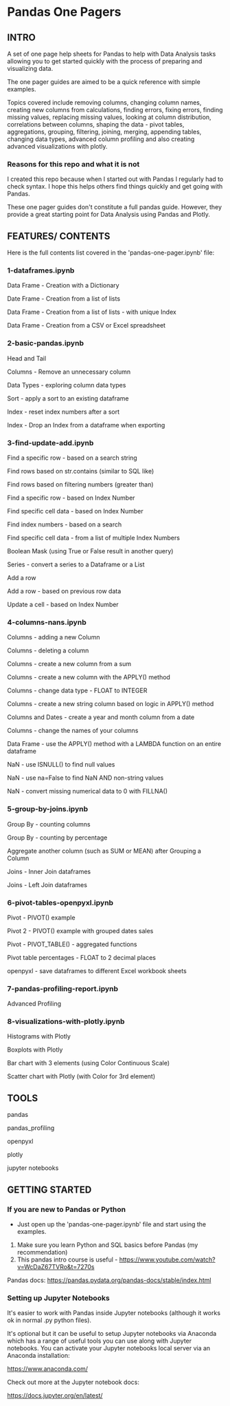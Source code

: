 # Pandas One Pagers

## INTRO

A set of one page help sheets for Pandas to help with Data Analysis tasks allowing you to get started quickly with the process of preparing and visualizing data.

The one pager guides are aimed to be a quick reference with simple examples.

Topics covered include removing columns, changing column names, creating new columns from calculations, finding errors, fixing errors, finding missing values, replacing missing values, looking at column distribution, correlations between columns, shaping the data - pivot tables, aggregations, grouping, filtering, joining, merging, appending tables, changing data types, advanced column profiling and also creating advanced visualizations with plotly.

### Reasons for this repo and what it is not

I created this repo because when I started out with Pandas I regularly had to check syntax.  I hope this helps others find things quickly and get going with Pandas.

These one pager guides don't constitute a full pandas guide.  However, they provide a great starting point for Data Analysis using Pandas and Plotly.

## FEATURES/ CONTENTS
Here is the full contents list covered in the 'pandas-one-pager.ipynb' file:

### 1-dataframes.ipynb

Data Frame - Creation with a Dictionary

Date Frame - Creation from a list of lists

Data Frame - Creation from a list of lists - with unique Index

Data Frame - Creation from a CSV or Excel spreadsheet

### 2-basic-pandas.ipynb

Head and Tail

Columns - Remove an unnecessary column

Data Types - exploring column data types

Sort - apply a sort to an existing dataframe

Index - reset index numbers after a sort

Index - Drop an Index from a dataframe when exporting

### 3-find-update-add.ipynb

Find a specific row - based on a search string

Find rows based on str.contains (similar to SQL like)

Find rows based on filtering numbers (greater than)

Find a specific row - based on Index Number

Find specific cell data - based on Index Number

Find index numbers - based on a search

Find specific cell data - from a list of multiple Index Numbers

Boolean Mask (using True or False result in another query)

Series - convert a series to a Dataframe or a List

Add a row

Add a row - based on previous row data

Update a cell - based on Index Number

### 4-columns-nans.ipynb

Columns - adding a new Column

Columns - deleting a column

Columns - create a new column from a sum

Columns - create a new column with the APPLY() method

Columns - change data type - FLOAT to INTEGER

Columns - create a new string column based on logic in APPLY() method

Columns and Dates - create a year and month column from a date

Columns - change the names of your columns

Data Frame - use the APPLY() method with a LAMBDA function on an entire dataframe

NaN - use ISNULL() to find null values

NaN - use na=False to find NaN AND non-string values

NaN - convert missing numerical data to 0 with FILLNA()

###  5-group-by-joins.ipynb

Group By - counting columns

Group By - counting by percentage

Aggregate another column (such as SUM or MEAN) after Grouping a Column

Joins - Inner Join dataframes

Joins - Left Join dataframes

### 6-pivot-tables-openpyxl.ipynb

Pivot - PIVOT() example

Pivot 2 - PIVOT() example with grouped dates sales

Pivot - PIVOT_TABLE() - aggregated functions

Pivot table percentages - FLOAT to 2 decimal places

openpyxl - save dataframes to different Excel workbook sheets

### 7-pandas-profiling-report.ipynb

Advanced Profiling

### 8-visualizations-with-plotly.ipynb

Histograms with Plotly

Boxplots with Plotly

Bar chart with 3 elements (using Color Continuous Scale)

Scatter chart with Plotly (with Color for 3rd element)

## TOOLS

pandas

pandas_profiling

openpyxl

plotly

jupyter notebooks

## GETTING STARTED

### If you are new to Pandas or Python

- Just open up the 'pandas-one-pager.ipynb' file and start using the examples.

1. Make sure you learn Python and SQL basics before Pandas (my recommendation)
2. This pandas intro course is useful - https://www.youtube.com/watch?v=WcDaZ67TVRo&t=7270s

Pandas docs:
https://pandas.pydata.org/pandas-docs/stable/index.html

### Setting up Jupyter Notebooks

It's easier to work with Pandas inside Jupyter notebooks (although it works ok in normal .py python files). 

It's optional but it can be useful to setup Jupyter notebooks via Anaconda which has a range of useful tools you can use along with Jupyter notebooks.  You can activate your Jupyter notebooks local server via an Anaconda installation:

https://www.anaconda.com/

Check out more at the Jupyter notebook docs:

https://docs.jupyter.org/en/latest/ 
